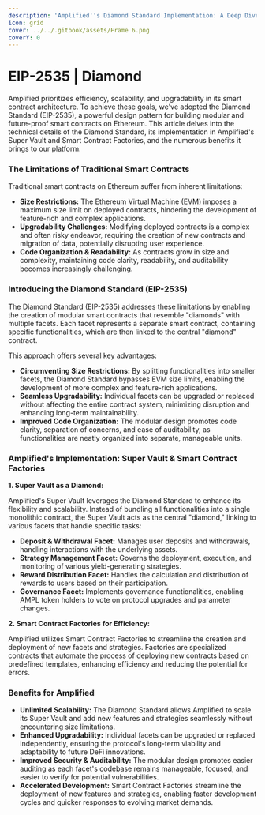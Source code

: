 ```yaml
---
description: 'Amplified''s Diamond Standard Implementation: A Deep Dive into EIP-2535'
icon: grid
cover: ../../.gitbook/assets/Frame 6.png
coverY: 0
---
```


# EIP-2535 | Diamond

Amplified prioritizes efficiency, scalability, and upgradability in its smart contract architecture. To achieve these goals, we've adopted the Diamond Standard (EIP-2535), a powerful design pattern for building modular and future-proof smart contracts on Ethereum. This article delves into the technical details of the Diamond Standard, its implementation in Amplified's Super Vault and Smart Contract Factories, and the numerous benefits it brings to our platform.

### The Limitations of Traditional Smart Contracts

Traditional smart contracts on Ethereum suffer from inherent limitations:

* **Size Restrictions:** The Ethereum Virtual Machine (EVM) imposes a maximum size limit on deployed contracts, hindering the development of feature-rich and complex applications.
* **Upgradability Challenges:** Modifying deployed contracts is a complex and often risky endeavor, requiring the creation of new contracts and migration of data, potentially disrupting user experience.
* **Code Organization & Readability:** As contracts grow in size and complexity, maintaining code clarity, readability, and auditability becomes increasingly challenging.

### Introducing the Diamond Standard (EIP-2535)

The Diamond Standard (EIP-2535) addresses these limitations by enabling the creation of modular smart contracts that resemble "diamonds" with multiple facets. Each facet represents a separate smart contract, containing specific functionalities, which are then linked to the central "diamond" contract.

This approach offers several key advantages:

* **Circumventing Size Restrictions:** By splitting functionalities into smaller facets, the Diamond Standard bypasses EVM size limits, enabling the development of more complex and feature-rich applications.
* **Seamless Upgradability:** Individual facets can be upgraded or replaced without affecting the entire contract system, minimizing disruption and enhancing long-term maintainability.
* **Improved Code Organization:** The modular design promotes code clarity, separation of concerns, and ease of auditability, as functionalities are neatly organized into separate, manageable units.

### Amplified's Implementation: Super Vault & Smart Contract Factories

**1. Super Vault as a Diamond:**

Amplified's Super Vault leverages the Diamond Standard to enhance its flexibility and scalability. Instead of bundling all functionalities into a single monolithic contract, the Super Vault acts as the central "diamond," linking to various facets that handle specific tasks:

* **Deposit & Withdrawal Facet:** Manages user deposits and withdrawals, handling interactions with the underlying assets.
* **Strategy Management Facet:** Governs the deployment, execution, and monitoring of various yield-generating strategies.
* **Reward Distribution Facet:** Handles the calculation and distribution of rewards to users based on their participation.
* **Governance Facet:** Implements governance functionalities, enabling AMPL token holders to vote on protocol upgrades and parameter changes.

**2. Smart Contract Factories for Efficiency:**

Amplified utilizes Smart Contract Factories to streamline the creation and deployment of new facets and strategies. Factories are specialized contracts that automate the process of deploying new contracts based on predefined templates, enhancing efficiency and reducing the potential for errors.

### Benefits for Amplified

* **Unlimited Scalability:** The Diamond Standard allows Amplified to scale its Super Vault and add new features and strategies seamlessly without encountering size limitations.
* **Enhanced Upgradability:** Individual facets can be upgraded or replaced independently, ensuring the protocol's long-term viability and adaptability to future DeFi innovations.
* **Improved Security & Auditability:** The modular design promotes easier auditing as each facet's codebase remains manageable, focused, and easier to verify for potential vulnerabilities.
* **Accelerated Development:** Smart Contract Factories streamline the deployment of new features and strategies, enabling faster development cycles and quicker responses to evolving market demands.
